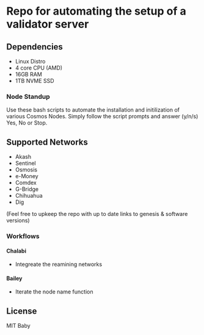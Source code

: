 # Repo for automating the setup of a validator server

## Dependencies
* Linux Distro 
* 4 core CPU (AMD)
* 16GB RAM
* 1TB NVME SSD

### Node Standup

Use these bash scripts to automate the installation and initilization of various Cosmos Nodes. Simply follow the script prompts and answer (y/n/s) Yes, No or Stop. 

## Supported Networks
* Akash
* Sentinel
* Osmosis
* e-Money
* Comdex
* G-Bridge
* Chihuahua
* Dig

(Feel free to upkeep the repo with up to date links to genesis & software versions)

### Workflows
#### Chalabi
* Integreate the reamining networks
#### Bailey
* Iterate the node name function


## License

MIT Baby
